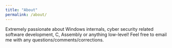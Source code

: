 ```yaml
---
title: "About"
permalink: /about/
---
```


Extremely passionate about Windows internals, cyber security related software development, C, Assembly or anything low-level! Feel free to email me with any questions/comments/corrections.
